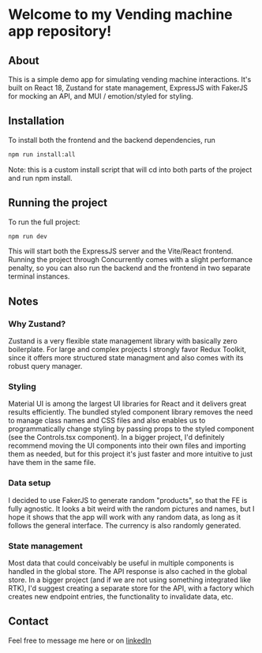 # Welcome to my Vending machine app repository!

## About

This is a simple demo app for simulating vending machine interactions. It's built on React 18, Zustand for state management, ExpressJS with FakerJS for mocking an API, and MUI / emotion/styled for styling.

## Installation

To install both the frontend and the backend dependencies, run

```sh
npm run install:all
```

Note: this is a custom install script that will cd into both parts of the project and run npm install.

## Running the project

To run the full project:

```sh
npm run dev
```

This will start both the ExpressJS server and the Vite/React frontend. Running the project through Concurrently comes with a slight performance penalty, so you can also run the backend and the frontend in two separate terminal instances.

## Notes

### Why Zustand?

Zustand is a very flexible state management library with basically zero boilerplate. For large and complex projects I strongly favor Redux Toolkit, since it offers more structured state managment and also comes with its robust query manager.

### Styling

Material UI is among the largest UI libraries for React and it delivers great results efficiently. The bundled styled component library removes the need to manage class names and CSS files and also enables us to programmatically change styling by passing props to the styled component (see the Controls.tsx component). In a bigger project, I'd definitely recommend moving the UI components into their own files and importing them as needed, but for this project it's just faster and more intuitive to just have them in the same file.

### Data setup

I decided to use FakerJS to generate random "products", so that the FE is fully agnostic. It looks a bit weird with the random pictures and names, but I hope it shows that the app will work with any random data, as long as it follows the general interface. The currency is also randomly generated.

### State management

Most data that could conceivably be useful in multiple components is handled in the global store. The API response is also cached in the global store. In a bigger project (and if we are not using something integrated like RTK), I'd suggest creating a separate store for the API, with a factory which creates new endpoint entries, the functionality to invalidate data, etc.

## Contact

Feel free to message me here or on [linkedIn](https://www.linkedin.com/in/ivan-radev/)
